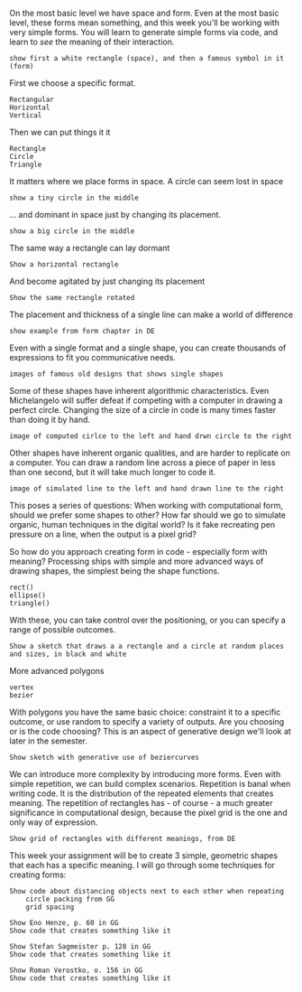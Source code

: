 On the most basic level we have space and form. Even at the most basic level, these forms mean something, and this week you'll be working with very simple forms. You will learn to generate simple forms via code, and learn to _see_ the meaning of their interaction.
	
	show first a white rectangle (space), and then a famous symbol in it (form)

First we choose a specific format.

	Rectangular
	Horizontal
	Vertical
	
Then we can put things it it

	Rectangle
	Circle
	Triangle

It matters where we place forms in space. A circle can seem lost in space

	show a tiny circle in the middle
	
... and dominant in space just by changing its placement.

	show a big circle in the middle
	
The same way a rectangle can lay dormant

	Show a horizontal rectangle
	
And become agitated by just changing its placement

	Show the same rectangle rotated
	
The placement and thickness of a single line can make a world of difference

	show example from form chapter in DE
	
Even with a single format and a single shape, you can create thousands of expressions to fit you communicative needs.

	images of famous old designs that shows single shapes
	
Some of these shapes have inherent algorithmic characteristics. Even Michelangelo will suffer defeat if competing with a computer in drawing a perfect circle. Changing the size of a circle in code is many times faster than doing it by hand. 

	image of computed cirlce to the left and hand drwn circle to the right

Other shapes have inherent organic qualities, and are harder to replicate on a computer. You can draw a random line across a piece of paper in less than one second, but it will take much longer to code it. 

	image of simulated line to the left and hand drawn line to the right

This poses a series of questions: When working with computational form, should we prefer some shapes to other? How far should we go to simulate organic, human techniques in the digital world? Is it fake recreating pen pressure on a line, when the output is a pixel grid?

So how do you approach creating form in code - especially form with meaning? Processing ships with simple and more advanced ways of drawing shapes, the simplest being the shape functions.

	rect()
	ellipse()
	triangle()
	
With these, you can take control over the positioning, or you can specify a range of possible outcomes.

	Show a sketch that draws a a rectangle and a circle at random places and sizes, in black and white

More advanced polygons

	vertex
	bezier
	
With polygons you have the same basic choice: constraint it to a specific outcome, or use random to specify a variety of outputs. Are you choosing or is the code choosing? This is an aspect of generative design we'll look at later in the semester.

	Show sketch with generative use of beziercurves

We can introduce more complexity by introducing more forms. Even with simple repetition, we can build complex scenarios. Repetition is banal when writing code. It is the distribution of the repeated elements that creates meaning. The repetition of rectangles has - of course - a much greater significance in computational design, because the pixel grid is the one and only way of expression.

	Show grid of rectangles with different meanings, from DE
	
This week your assignment will be to create 3 simple, geometric shapes that each has a specific meaning. I will go through some techniques for creating forms:

	Show code about distancing objects next to each other when repeating
		circle packing from GG
		grid spacing

	Show Eno Henze, p. 60 in GG
	Show code that creates something like it
	
	Show Stefan Sagmeister p. 128 in GG
	Show code that creates something like it
	
	Show Roman Verostko, o. 156 in GG
	Show code that creates something like it

